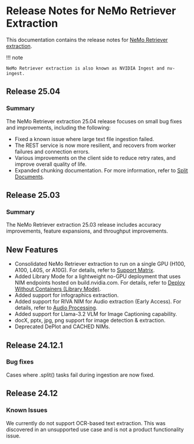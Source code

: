 # Release Notes for NeMo Retriever Extraction

This documentation contains the release notes for [NeMo Retriever extraction](overview.md).

!!! note

    NeMo Retriever extraction is also known as NVIDIA Ingest and nv-ingest.

## Release 25.04

### Summary

The NeMo Retriever extraction 25.04 release focuses on small bug fixes and improvements, including the following:

- Fixed a known issue where large text file ingestion failed.
- The REST service is now more resilient, and recovers from worker failures and connection errors.
- Various improvements on the client side to reduce retry rates, and improve overall quality of life.
- Expanded chunking documentation. For more information, refer to [Split Documents](chunking.md).


## Release 25.03

### Summary

The NeMo Retriever extraction 25.03 release includes accuracy improvements, feature expansions, and throughput improvements.

## New Features

- Consolidated NeMo Retriever extraction to run on a single GPU (H100, A100, L40S, or A10G). For details, refer to [Support Matrix](support-matrix.md).
- Added Library Mode for a lightweight no-GPU deployment that uses NIM endpoints hosted on build.nvidia.com. For details, refer to [Deploy Without Containers (Library Mode)](quickstart-library-mode.md).
- Added support for infographics extraction.
- Added support for RIVA NIM for Audio extraction (Early Access). For details, refer to [Audio Processing](audio.md).
- Added support for Llama-3.2 VLM for Image Captioning capability.
- docX, pptx, jpg, png support for image detection & extraction.
- Deprecated DePlot and CACHED NIMs.
<!-- - Integrated with nemoretriever-parse NIM for state-of-the-art text extraction -->
<!-- - Integrated with new NVIDIA NIMs -->
<!--   - Nemoretriever-table-structure-v1 -->
<!--   - Nemoretriever-graphic-elements-v1 -->
<!--   - Nemoretriever-page-elements-v2 -->




## Release 24.12.1

### Bug fixes

Cases where .split() tasks fail during ingestion are now fixed.


## Release 24.12

### Known Issues

We currently do not support OCR-based text extraction. This was discovered in an unsupported use case and is not a product functionality issue.
